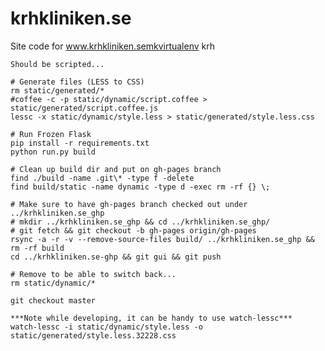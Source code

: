 krhkliniken.se
==============

Site code for www.krhkliniken.semkvirtualenv krh

    Should be scripted...

    # Generate files (LESS to CSS)
    rm static/generated/*
    #coffee -c -p static/dynamic/script.coffee > static/generated/script.coffee.js
    lessc -x static/dynamic/style.less > static/generated/style.less.css

    # Run Frozen Flask
    pip install -r requirements.txt
    python run.py build

    # Clean up build dir and put on gh-pages branch
    find ./build -name .git\* -type f -delete
    find build/static -name dynamic -type d -exec rm -rf {} \;

    # Make sure to have gh-pages branch checked out under ../krhkliniken.se_ghp
    # mkdir ../krhkliniken.se_ghp && cd ../krhkliniken.se_ghp/
    # git fetch && git checkout -b gh-pages origin/gh-pages
    rsync -a -r -v --remove-source-files build/ ../krhkliniken.se_ghp && rm -rf build
    cd ../krhkliniken.se-ghp && git gui && git push

    # Remove to be able to switch back...
    rm static/dynamic/*

    git checkout master

    ***Note while developing, it can be handy to use watch-lessc***
    watch-lessc -i static/dynamic/style.less -o static/generated/style.less.32228.css
